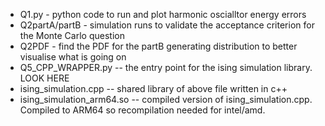 * Q1.py - python code to run and plot harmonic oscialltor energy errors
* Q2partA/partB - simulation runs to validate the acceptance criterion for the Monte Carlo question
* Q2PDF - find the PDF for the partB generating distribution to better visualise what is going on
* Q5_CPP_WRAPPER.py -- the entry point for the ising simulation library. LOOK HERE
* ising_simulation.cpp -- shared library of above file written in c++  
* ising_simulation_arm64.so -- compiled version of ising_simulation.cpp.  Compiled to ARM64 so recompilation needed for intel/amd.  

